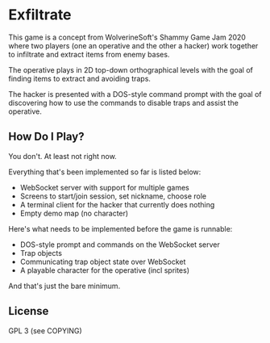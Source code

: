 Exfiltrate
==========

This game is a concept from WolverineSoft's Shammy Game Jam 2020 where two players (one an operative and the other a hacker) work together to infiltrate and extract items from enemy bases.

The operative plays in 2D top-down orthographical levels with the goal of finding items to extract and avoiding traps.

The hacker is presented with a DOS-style command prompt with the goal of discovering how to use the commands to disable traps and assist the operative.

How Do I Play?
--------------

You don't. At least not right now.

Everything that's been implemented so far is listed below:

* WebSocket server with support for multiple games
* Screens to start/join session, set nickname, choose role
* A terminal client for the hacker that currently does nothing
* Empty demo map (no character)

Here's what needs to be implemented before the game is runnable:

* DOS-style prompt and commands on the WebSocket server
* Trap objects
* Communicating trap object state over WebSocket
* A playable character for the operative (incl sprites)

And that's just the bare minimum.

License
-------

GPL 3 (see COPYING)
